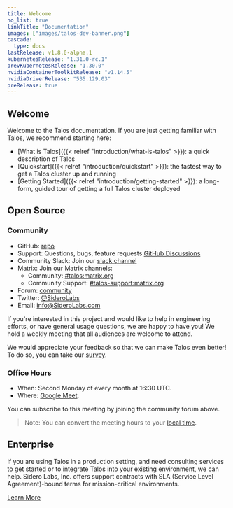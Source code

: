 ```yaml
---
title: Welcome
no_list: true
linkTitle: "Documentation"
images: ["images/talos-dev-banner.png"]
cascade:
  type: docs
lastRelease: v1.8.0-alpha.1
kubernetesRelease: "1.31.0-rc.1"
prevKubernetesRelease: "1.30.0"
nvidiaContainerToolkitRelease: "v1.14.5"
nvidiaDriverRelease: "535.129.03"
preRelease: true
---
```


## Welcome

Welcome to the Talos documentation.
If you are just getting familiar with Talos, we recommend starting here:

- [What is Talos]({{< relref "introduction/what-is-talos" >}}): a quick description of Talos
- [Quickstart]({{< relref "introduction/quickstart" >}}): the fastest way to get a Talos cluster up and running
- [Getting Started]({{< relref "introduction/getting-started" >}}): a long-form, guided tour of getting a full Talos cluster deployed

## Open Source

### Community

- GitHub: [repo](https://github.com/siderolabs/talos)
- Support: Questions, bugs, feature requests [GitHub Discussions](https://github.com/siderolabs/talos/discussions)
- Community Slack: Join our [slack channel](https://slack.dev.talos-systems.io)
- Matrix: Join our Matrix channels:
  - Community: [#talos:matrix.org](https://matrix.to/#/#talos:matrix.org)
  - Community Support: [#talos-support:matrix.org](https://matrix.to/#/#talos-support:matrix.org)
- Forum: [community](https://groups.google.com/a/siderolabs.com/forum/#!forum/community)
- Twitter: [@SideroLabs](https://twitter.com/talossystems)
- Email: [info@SideroLabs.com](mailto:info@SideroLabs.com)

If you're interested in this project and would like to help in engineering efforts, or have general usage questions, we are happy to have you!
We hold a weekly meeting that all audiences are welcome to attend.

We would appreciate your feedback so that we can make Talos even better!
To do so, you can take our [survey](https://docs.google.com/forms/d/1TUna5YTYGCKot68Y9YN_CLobY6z9JzLVCq1G7DoyNjA/edit).

### Office Hours

- When: Second Monday of every month at 16:30 UTC.
- Where: [Google Meet](https://meet.google.com/ivb-kjfm-jfc).

You can subscribe to this meeting by joining the community forum above.

> Note: You can convert the meeting hours to your [local time](https://everytimezone.com/s/599e61d6).

## Enterprise

If you are using Talos in a production setting, and need consulting services to get started or to integrate Talos into your existing environment, we can help.
Sidero Labs, Inc. offers support contracts with SLA (Service Level Agreement)-bound terms for mission-critical environments.

[Learn More](https://www.siderolabs.com/support/)
